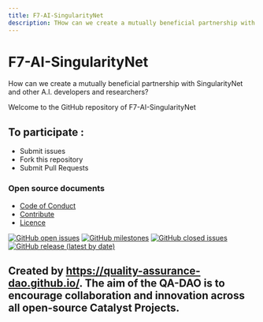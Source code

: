 ```yaml
---
title: F7-AI-SingularityNet
description: THow can we create a mutually beneficial partnership with SingularityNet and other A.I. developers and researchers?
---
```

# F7-AI-SingularityNet

How can we create a mutually beneficial partnership with SingularityNet and other A.I. developers and researchers?

Welcome to the GitHub repository of F7-AI-SingularityNet

## To participate :
* Submit issues
* Fork this repository
* Submit Pull Requests

### Open source documents 
- [Code of Conduct](https://github.com/Catalyst-Challenges/F7-AI-SingularityNet/blob/main/CODE-OF-CONDUCT.md)
- [Contribute](https://github.com/Catalyst-Challenges/F7-AI-SingularityNet/blob/main/CONTRIBUTE.md)
- [Licence](https://github.com/Catalyst-Challenges/F7-AI-SingularityNet/blob/main/LICENSE)

[![GitHub open issues](https://img.shields.io/github/issues/Catalyst-Challenges/F7-AI-SingularityNet?style=flat-square)](https://github.com/Catalyst-Challenges/F7-AI-SingularityNet/issues)
[![GitHub milestones](https://img.shields.io/github/milestones/open/Catalyst-Challenges/F7-AI-SingularityNet?style=flat-square)](https://github.com/Catalyst-Challenges/F7-AI-SingularityNet/milestones)
[![GitHub closed issues](https://img.shields.io/github/issues-closed-raw/Catalyst-Challenges/F7-AI-SingularityNet?style=flat-square)](https://github.com/Catalyst-Challenges/F7-AI-SingularityNet/issues?q=is%3Aissue+is%3Aclosed)
[![GitHub release (latest by date)](https://img.shields.io/github/v/release/Catalyst-Challenges/F7-AI-SingularityNet?style=flat-square)](https://github.com/Catalyst-Challenges/F7-AI-SingularityNet/releases)


## Created by https://quality-assurance-dao.github.io/. The aim of the QA-DAO is to encourage collaboration and innovation across all open-source Catalyst Projects.

